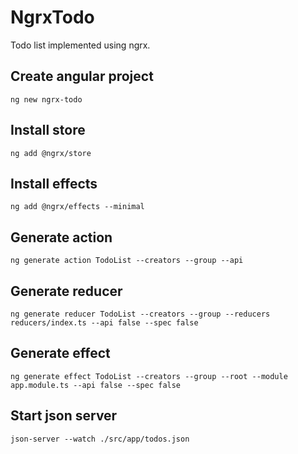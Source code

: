 # NgrxTodo

Todo list implemented using ngrx.

## Create angular project

```
ng new ngrx-todo
```

## Install store

```
ng add @ngrx/store
```

## Install effects

```
ng add @ngrx/effects --minimal
```

## Generate action

```
ng generate action TodoList --creators --group --api
```

## Generate reducer

```
ng generate reducer TodoList --creators --group --reducers reducers/index.ts --api false --spec false
```

## Generate effect

```
ng generate effect TodoList --creators --group --root --module app.module.ts --api false --spec false
```

## Start json server

```
json-server --watch ./src/app/todos.json
```